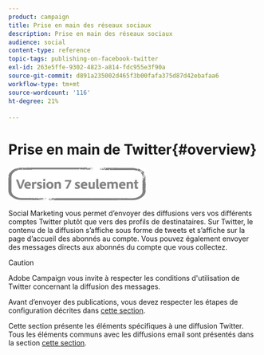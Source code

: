 ```yaml
---
product: campaign
title: Prise en main des réseaux sociaux
description: Prise en main des réseaux sociaux
audience: social
content-type: reference
topic-tags: publishing-on-facebook-twitter
exl-id: 263e5ffe-9302-4823-a814-fdc955e3f90a
source-git-commit: d891a235002d465f3b00fafa375d87d42ebafaa6
workflow-type: tm+mt
source-wordcount: '116'
ht-degree: 21%

---
```


# Prise en main de Twitter{#overview}

![](../../assets/v7-only.svg)

Social Marketing vous permet d’envoyer des diffusions vers vos différents comptes Twitter plutôt que vers des profils de destinataires. Sur Twitter, le contenu de la diffusion s’affiche sous forme de tweets et s’affiche sur la page d’accueil des abonnés au compte. Vous pouvez également envoyer des messages directs aux abonnés du compte que vous collectez.

>[!CAUTION]
>
>Adobe Campaign vous invite à respecter les conditions d&#39;utilisation de Twitter concernant la diffusion des messages.
>
>Avant d’envoyer des publications, vous devez respecter les étapes de configuration décrites dans [cette section](../../social/using/starting-workflows.md).

Cette section présente les éléments spécifiques à une diffusion Twitter. Tous les éléments communs avec les diffusions email sont présentés dans la section [cette section](../../delivery/using/about-email-channel.md).

